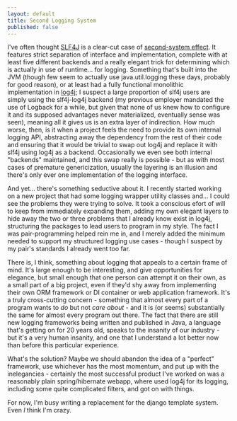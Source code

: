 ```yaml
---
layout: default
title: Second Logging System
published: false
---
```


I've often thought [SLF4J](http://www.slf4j.org) is a clear-cut case of [second-system effect](http://c2.com/cgi/wiki?SecondSystemEffect). It features strict separation of interface and implementation, complete with at least five different backends and a really elegant trick for determining which is actually in use of runtime... for logging. Something that's built into the JVM (though few seem to actually use java.util.logging these days, probably for good reason), or at least had a fully functional monolithic implementation in [log4j](http://logging.apache.org/log4j/1.2/); I suspect a large proportion of slf4j users are simply using the slf4j-log4j backend (my previous employer mandated the use of Logback for a while, but given that none of us knew how to configure it and its supposed advantages never materialized, eventually sense was seen), meaning all it gives us is an extra layer of indirection. How much worse, then, is it when a project feels the need to provide its own internal logging API, abstracting away the dependency from the rest of their code and ensuring that it would be trivial to swap out log4j and replace it with slf4j using log4j as a backend. Occasionally we even see both internal "backends" maintained, and this swap really is possible - but as with most cases of premature genericization, usually the layering is an illusion and there's only ever one implementation of the logging interface.

And yet... there's something seductive about it. I recently started working on a new project that had some logging wrapper utility classes and... I could see the problems they were trying to solve. It took a conscious efort of will to keep from immediately expanding them, adding my own elegant layers to hide away the two or three problems that I already know exist in log4j, structuring the packages to lead users to program in my style. The fact I was pair-programming helped rein me in, and I merely added the minimum needed to support my structured logging use cases - though I suspect by my pair's standards I already went too far.

There is, I think, something about logging that appeals to a certain frame of mind. It's large enough to be interesting, and give opportunities for elegance, but small enough that one person can attempt it on their own, as a small part of a big project, even if they'd shy away from implementing their own ORM framework or DI container or web application framework. It's a truly cross-cutting concern - something that almost every part of a program wants to *do* but not *care about* - and it is (or seems) substantially the same for almost every program out there. The fact that there are still new logging frameworks being written and published in Java, a language that's getting on for 20 years old, speaks to the insanity of our industry - but it's a very human insanity, and one that I understand a lot better now than before this particular experience.

What's the solution? Maybe we should abandon the idea of a "perfect" framework, use whichever has the most momentum, and put up with the inelegancies - certainly the most successful product I've worked on was a reasonably plain spring/hibernate webapp, where used log4j for its logging, including some quite complicated filters, and got on with things.

For now, I'm busy writing a replacement for the django template system. Even *I* think I'm crazy.